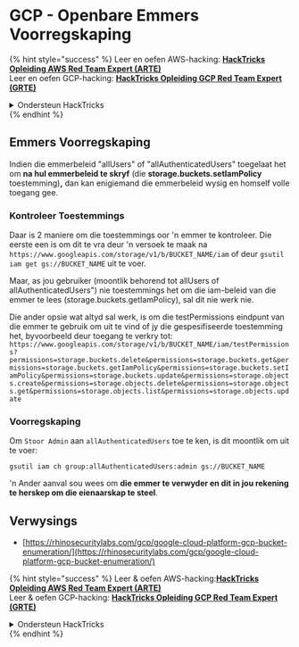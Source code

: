 # GCP - Openbare Emmers Voorregskaping

{% hint style="success" %}
Leer en oefen AWS-hacking: <img src="/.gitbook/assets/image.png" alt="" data-size="line">[**HackTricks Opleiding AWS Red Team Expert (ARTE)**](https://training.hacktricks.xyz/courses/arte)<img src="/.gitbook/assets/image.png" alt="" data-size="line">\
Leer en oefen GCP-hacking: <img src="/.gitbook/assets/image (2).png" alt="" data-size="line">[**HackTricks Opleiding GCP Red Team Expert (GRTE)**<img src="/.gitbook/assets/image (2).png" alt="" data-size="line">](https://training.hacktricks.xyz/courses/grte)

<details>

<summary>Ondersteun HackTricks</summary>

* Controleer de [**abonnementsplannen**](https://github.com/sponsors/carlospolop)!
* **Sluit aan by die** 💬 [**Discord-groep**](https://discord.gg/hRep4RUj7f) of die [**telegram-groep**](https://t.me/peass) of **volg** ons op **Twitter** 🐦 [**@hacktricks\_live**](https://twitter.com/hacktricks\_live)**.**
* **Deel hacktruuks deur PR's in te dien by die** [**HackTricks**](https://github.com/carlospolop/hacktricks) en [**HackTricks Cloud**](https://github.com/carlospolop/hacktricks-cloud) github-opslag.

</details>
{% endhint %}

## Emmers Voorregskaping

Indien die emmerbeleid "allUsers" of "allAuthenticatedUsers" toegelaat het om **na hul emmerbeleid te skryf** (die **storage.buckets.setIamPolicy** toestemming)**,** dan kan enigiemand die emmerbeleid wysig en homself volle toegang gee.

### Kontroleer Toestemmings

Daar is 2 maniere om die toestemmings oor 'n emmer te kontroleer. Die eerste een is om dit te vra deur 'n versoek te maak na `https://www.googleapis.com/storage/v1/b/BUCKET_NAME/iam` of deur `gsutil iam get gs://BUCKET_NAME` uit te voer.

Maar, as jou gebruiker (moontlik behorend tot allUsers of allAuthenticatedUsers") nie toestemmings het om die iam-beleid van die emmer te lees (storage.buckets.getIamPolicy), sal dit nie werk nie.

Die ander opsie wat altyd sal werk, is om die testPermissions eindpunt van die emmer te gebruik om uit te vind of jy die gespesifiseerde toestemming het, byvoorbeeld deur toegang te verkry tot: `https://www.googleapis.com/storage/v1/b/BUCKET_NAME/iam/testPermissions?permissions=storage.buckets.delete&permissions=storage.buckets.get&permissions=storage.buckets.getIamPolicy&permissions=storage.buckets.setIamPolicy&permissions=storage.buckets.update&permissions=storage.objects.create&permissions=storage.objects.delete&permissions=storage.objects.get&permissions=storage.objects.list&permissions=storage.objects.update`

### Voorregskaping

Om `Stoor Admin` aan `allAuthenticatedUsers` toe te ken, is dit moontlik om uit te voer:
```
gsutil iam ch group:allAuthenticatedUsers:admin gs://BUCKET_NAME
```
'n Ander aanval sou wees om **die emmer te verwyder en dit in jou rekening te herskep om die eienaarskap te steel**.

## Verwysings

* [https://rhinosecuritylabs.com/gcp/google-cloud-platform-gcp-bucket-enumeration/](https://rhinosecuritylabs.com/gcp/google-cloud-platform-gcp-bucket-enumeration/)

{% hint style="success" %}
Leer & oefen AWS-hacking:<img src="/.gitbook/assets/image.png" alt="" data-size="line">[**HackTricks Opleiding AWS Red Team Expert (ARTE)**](https://training.hacktricks.xyz/courses/arte)<img src="/.gitbook/assets/image.png" alt="" data-size="line">\
Leer & oefen GCP-hacking: <img src="/.gitbook/assets/image (2).png" alt="" data-size="line">[**HackTricks Opleiding GCP Red Team Expert (GRTE)**<img src="/.gitbook/assets/image (2).png" alt="" data-size="line">](https://training.hacktricks.xyz/courses/grte)

<details>

<summary>Ondersteun HackTricks</summary>

* Kontroleer die [**inskrywingsplanne**](https://github.com/sponsors/carlospolop)!
* **Sluit aan by die** 💬 [**Discord-groep**](https://discord.gg/hRep4RUj7f) of die [**telegram-groep**](https://t.me/peass) of **volg** ons op **Twitter** 🐦 [**@hacktricks\_live**](https://twitter.com/hacktricks\_live)**.**
* **Deel hacktruuks deur PR's in te dien by die** [**HackTricks**](https://github.com/carlospolop/hacktricks) en [**HackTricks Cloud**](https://github.com/carlospolop/hacktricks-cloud) github-opslag.

</details>
{% endhint %}
